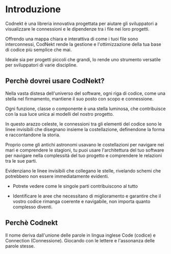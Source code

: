 # Introduzione

Codnekt è una libreria innovativa progettata per aiutare gli sviluppatori a visualizzare le connessioni e le dipendenze tra i file nei loro progetti.

Offrendo una mappa chiara e interattiva di come i tuoi file sono interconnessi, CodNekt rende la gestione e l'ottimizzazione della tua base di codice più semplice che mai.

Ideale sia per progetti piccoli che grandi, lo rende uno strumento versatile per sviluppatori di varie discipline.

## Perchè dovrei usare CodNekt?

Nella vasta distesa dell'universo del software, ogni riga di codice, come una stella nel firmamento, mantiene il suo posto con scopo e connessione.

Ogni funzione, classe o componente è una stella luminosa, che contribuisce con la sua luce unica ai modelli del nostro progetto.

In questo arazzo celeste, le connessioni tra gli elementi del codice sono le linee invisibili che disegnano insieme la costellazione, definendone la forma e raccontandone la storia. 

Proprio come gli antichi astronomi usavano le costellazioni per navigare nei mari e comprendere le stagioni, tu puoi usare l'architettura del tuo software per navigare nella complessità del tuo progetto e comprendere le relazioni tra le sue parti.

Evidenziano le linee invisibili che collegano le stelle, rivelando schemi che potrebbero non essere immediatamente evidenti.

- Potrete vedere come le singole parti contribuiscono al tutto

- Identificare le aree che necessitano di miglioramento e garantire che il vostro codice rimanga coerente e navigabile, non importa quanto complesso diventi.

## Perchè Codnekt

Il nome deriva dall'unione delle parole in lingua inglese Code (codice) e Connection (Connessione). Giocando con le lettere e l'assonanza delle parole stesse.
